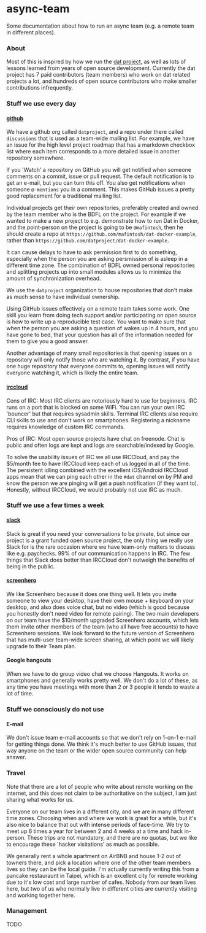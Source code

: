 # async-team

Some documentation about how to run an async team (e.g. a remote team in different places). 

### About

Most of this is inspired by how we run the [dat project](http://dat-data.com), as well as lots of lessons learned from years of open source development. Currently the dat project has 7 paid contributors (team members) who work on dat related projects a lot, and hundreds of open source contributors who make smaller contributions infrequently.

### Stuff we use every day

#### [github](https://github.com)

We have a github org called `datproject`, and a repo under there called `discussions` that is used as a team-wide mailing list. For example, we have an issue for the high level project roadmap that has a markdown checkbox list where each item corresponds to a more detailed issue in another repository somewhere.

If you 'Watch' a repository on GitHub you will get notified when someone comments on a commit, issue or pull request. The default notification is to get an e-mail, but you can turn this off. You also get notifications when someone `@-mentions` you in a comment. This makes GitHub issues a pretty good replacement for a traditional mailing list.

Individual projects get their own repositories, preferably created and owned by the team member who is the BDFL on the project. For example if we wanted to make a new project to e.g. demonstrate how to run Dat in Docker, and the point-person on the project is going to be `@mafintosh`, then he should create a repo at `https://github.com/mafintosh/dat-docker-example`, rather than `https://github.com/datproject/dat-docker-example`.

It can cause delays to have to ask permission first to do something, especially when the person you are asking persmission of is asleep in a different time zone. The combination of BDFL owned personal repositories and splitting projects up into small modules allows us to minimize the amount of synchronization overhead.

We use the `datproject` organization to house repositories that don't make as much sense to have individual ownership.

Using GitHub issues effectively on a remote team takes some work. One skill you learn from doing tech support and/or participating on open source is how to write up a reproducible test case. You want to make sure that when the person you are asking a question of wakes up in 4 hours, and you have gone to bed, that your question has all of the information needed for them to give you a good answer.

Another advantage of many small repositories is that opening issues on a repository will only notify those who are watching it. By contrast, if you have one huge repository that everyone commits to, opening issues will notify everyone watching it, which is likely the entire team.

#### [irccloud](https://irccloud.com)

Cons of IRC: Most IRC clients are notoriously hard to use for beginners. IRC runs on a port that is blocked on some WiFi. You can run your own IRC 'bouncer' but that requires sysadmin skills. Terminal IRC clients also require CLI skills to use and don't work on smartphones. Registering a nickname requires knowledge of custom IRC commands.

Pros of IRC: Most open source projects have chat on freenode. Chat is public and often logs are kept and logs are searchable/indexed by Google. 

To solve the usability issues of IRC we all use IRCCloud, and pay the $5/month fee to have IRCCloud keep each of us logged in all of the time. The persistent idling combined with the excellent iOS/Android IRCCloud apps mean that we can ping each other in the `#dat` channel on by PM and know the person we are pinging will get a push notification (if they want to). Honestly, without IRCCloud, we would probably not use IRC as much.

### Stuff we use a few times a week

#### [slack](https://slack.com)

Slack is great if you need your conversations to be private, but since our project is a grant funded open source project, the only thing we really use Slack for is the rare occasion where we have team-only matters to discuss like e.g. paychecks. 99% of our communication happens in IRC. The few things that Slack does better than IRCCloud don't outweigh the benefits of being in the public.

#### [screenhero](https://screenhero.com)

We like Screenhero because it does one thing well. It lets you invite someone to view your desktop, have their own mouse + keyboard on your desktop, and also does voice chat, but no video (which is good because you honestly don't need video for remote pairing). The two main developers on our team have the $10/month upgraded Screenhero accounts, which lets them invite other members of the team (who all have free accounts) to have Screenhero sessions. We look forward to the future version of Screenhero that has multi-user team-wide screen sharing, at which point we will likely upgrade to their Team plan. 

#### Google hangouts

When we have to do group video chat we choose Hangouts. It works on smartphones and generally works pretty well. We don't do a lot of these, as any time you have meetings with more than 2 or 3 people it tends to waste a lot of time.

### Stuff we consciously do not use

#### E-mail

We don't issue team e-mail accounts so that we don't rely on 1-on-1 e-mail for getting things done. We think it's much better to use GitHub issues, that way anyone on the team or the wider open source community can help answer.

### Travel

Note that there are a lot of people who write about remote working on the internet, and this does not claim to be authoritative on the subject, I am just sharing what works for us.

Everyone on our team lives in a different city, and we are in many different time zones. Choosing when and where we work is great for a while, but it's also nice to balance that out with intense periods of face-time. We try to meet up 6 times a year for between 2 and 4 weeks at a time and hack in-person. These trips are not mandatory, and there are no quotas, but we like to encourage these 'hacker visitations' as much as possible.

We generally rent a whole apartment on AirBNB and house 1-2 out of towners there, and pick a location where one of the other team members lives so they can be the local guide. I'm actually currently writing this from a pancake restauraunt in Taipei, which is an excellent city for remote working due to it's low cost and large number of cafes. Nobody from our team lives here, but two of us who normally live in different cities are currently visiting and working together here.

### Management

TODO

